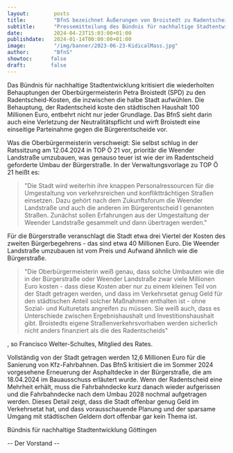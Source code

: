 ```yaml
---
layout:        posts
title:         "BfnS bezeichnet Äußerungen von Broistedt zu Radentscheid-Kosten als nicht neutral"
subtitle:      "Pressemitteilung des Bündnis für nachhaltige Stadtentwicklung zum Thema 'Radentscheid-Kosten'"
date:          2024-04-23T15:03:00+01:00
publishdate:   2024-01-14T00:00:00+01:00
image:         "/img/banner/2023-06-23-KidicalMass.jpg"
author:        "BfnS"
showtoc:      false
draft:        false
---
```


Das Bündnis für nachhaltige Stadtentwicklung kritisiert die wiederholten Behauptungen der Oberbürgermeisterin Petra Broistedt (SPD) zu den Radentscheid-Kosten, die inzwischen die halbe Stadt aufwühlen. Die Behauptung, der Radentscheid koste den städtischen Haushalt 100 Millionen Euro, entbehrt nicht nur jeder Grundlage. Das BfnS sieht darin auch eine Verletzung der Neutralitätspflicht und wirft Broistedt eine einseitige Parteinahme gegen die Bürgerentscheide vor.

Was die Oberbürgermeisterin verschweigt: Sie selbst schlug in der Ratssitzung am 12.04.2024 in TOP Ö 21 vor, prioritär die Weender Landstraße umzubauen, was genauso teuer ist wie der im Radentscheid geforderte Umbau der Bürgerstraße. 
In der Verwaltungsvorlage zu TOP Ö 21 heißt es:
> "Die Stadt wird weiterhin ihre knappen Personalressourcen für die Umgestaltung von verkehrsreichen und konfliktträchtigen Straßen einsetzen. Dazu gehört nach dem Zukunftsforum die Weender Landstraße und auch die anderen im Bürgerentscheid I genannten Straßen. Zunächst sollen Erfahrungen aus der Umgestaltung der Weender Landstraße gesammelt und dann übertragen werden." 

Für die Bürgerstraße veranschlagt die Stadt etwa drei Viertel der Kosten des zweiten Bürgerbegehrens - das sind etwa 40 Millionen Euro. Die Weender Landstraße umzubauen ist vom Preis und Aufwand ähnlich wie die Bürgerstraße.

> "Die Oberbürgermeisterin weiß genau, dass solche Umbauten wie die in der Bürgerstraße oder Weender Landstraße zwar viele Millionen Euro kosten - dass diese Kosten aber nur zu einem kleinen Teil von der Stadt getragen werden, und dass im Verkehrsetat genug Geld für den städtischen Anteil solcher Maßnahmen enthalten ist - ohne Sozial- und Kulturetats angreifen zu müssen. Sie weiß auch, dass es Unterschiede zwischen Ergebnishaushalt und Investitionshaushalt gibt. Broistedts eigene Straßenverkehrsvorhaben werden sicherlich nicht anders finanziert als die des Radentscheids"

, so Francisco Welter-Schultes, Mitglied des Rates.

Vollständig von der Stadt getragen werden 12,6 Millionen Euro für die Sanierung von Kfz-Fahrbahnen. Das BfnS kritisiert die im Sommer 2024 vorgesehene Erneuerung der Asphaltdecke in der Bürgerstraße, die am 18.04.2024 im Bauausschuss erläutert wurde.
Wenn der Radentscheid eine Mehrheit erhält, muss die Fahrbahndecke kurz danach wieder aufgerissen und die Fahrbahndecke nach dem Umbau 2028 nochmal aufgetragen werden. Dieses Detail zeigt, dass die Stadt offenbar genug Geld im Verkehrsetat hat, und dass vorausschauende Planung und der sparsame Umgang mit städtischen Geldern dort offenbar gar kein Thema ist. 

 	

Bündnis für nachhaltige Stadtentwicklung Göttingen

-- Der Vorstand --

